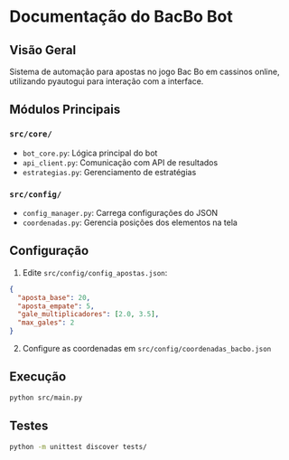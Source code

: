 # Documentação do BacBo Bot

## Visão Geral
Sistema de automação para apostas no jogo Bac Bo em cassinos online, utilizando pyautogui para interação com a interface.

## Módulos Principais

### `src/core/`
- `bot_core.py`: Lógica principal do bot
- `api_client.py`: Comunicação com API de resultados
- `estrategias.py`: Gerenciamento de estratégias

### `src/config/`
- `config_manager.py`: Carrega configurações do JSON
- `coordenadas.py`: Gerencia posições dos elementos na tela

## Configuração

1. Edite `src/config/config_apostas.json`:
```json
{
  "aposta_base": 20,
  "aposta_empate": 5,
  "gale_multiplicadores": [2.0, 3.5],
  "max_gales": 2
}
```

2. Configure as coordenadas em `src/config/coordenadas_bacbo.json`

## Execução
```bash
python src/main.py
```

## Testes
```bash
python -m unittest discover tests/